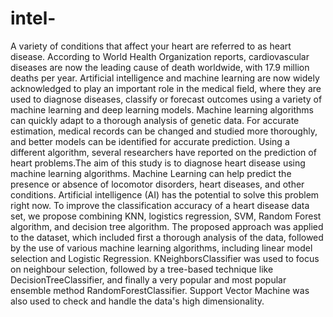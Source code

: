 # intel-
A variety of conditions that affect your heart are referred to as heart disease. According to World Health Organization reports, cardiovascular diseases are now the leading cause of death worldwide, with 17.9 million deaths per year. Artificial intelligence and machine learning are now widely acknowledged to play an important role in the medical field, where they are used to diagnose diseases, classify or forecast outcomes using a variety of machine learning and deep learning models. Machine learning algorithms can quickly adapt to a thorough analysis of genetic data. For accurate estimation, medical records can be changed and studied more thoroughly, and better models can be identified for accurate prediction. Using a different algorithm, several researchers have reported on the prediction of heart problems.The aim of this study is to diagnose heart disease using machine learning algorithms. Machine Learning can help predict the presence or absence of locomotor disorders, heart diseases, and other conditions. Artificial intelligence (AI) has the potential to solve this problem right now. To improve the classification accuracy of a heart disease data set, we propose combining KNN, logistics regression, SVM, Random Forest algorithm, and decision tree algorithm. The proposed approach was applied to the dataset, which included first a thorough analysis of the data, followed by the use of various machine learning algorithms, including linear model selection and Logistic Regression. KNeighborsClassifier was used to focus on neighbour selection, followed by a tree-based technique like DecisionTreeClassifier, and finally a very popular and most popular ensemble method RandomForestClassifier. Support Vector Machine was also used to check and handle the data's high dimensionality.
